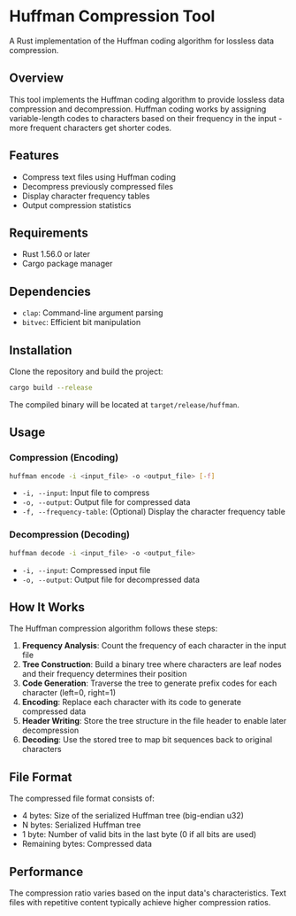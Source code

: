 # Huffman Compression Tool

A Rust implementation of the Huffman coding algorithm for lossless data compression.

## Overview

This tool implements the Huffman coding algorithm to provide lossless data compression and decompression. Huffman coding works by assigning variable-length codes to characters based on their frequency in the input - more frequent characters get shorter codes.

## Features

- Compress text files using Huffman coding
- Decompress previously compressed files
- Display character frequency tables
- Output compression statistics

## Requirements

- Rust 1.56.0 or later
- Cargo package manager

## Dependencies

- `clap`: Command-line argument parsing
- `bitvec`: Efficient bit manipulation

## Installation

Clone the repository and build the project:

```bash
cargo build --release
```

The compiled binary will be located at `target/release/huffman`.

## Usage

### Compression (Encoding)

```bash
huffman encode -i <input_file> -o <output_file> [-f]
```

- `-i, --input`: Input file to compress
- `-o, --output`: Output file for compressed data
- `-f, --frequency-table`: (Optional) Display the character frequency table

### Decompression (Decoding)

```bash
huffman decode -i <input_file> -o <output_file>
```

- `-i, --input`: Compressed input file
- `-o, --output`: Output file for decompressed data

## How It Works

The Huffman compression algorithm follows these steps:

1. **Frequency Analysis**: Count the frequency of each character in the input file
2. **Tree Construction**: Build a binary tree where characters are leaf nodes and their frequency determines their position
3. **Code Generation**: Traverse the tree to generate prefix codes for each character (left=0, right=1)
4. **Encoding**: Replace each character with its code to generate compressed data
5. **Header Writing**: Store the tree structure in the file header to enable later decompression
6. **Decoding**: Use the stored tree to map bit sequences back to original characters

## File Format

The compressed file format consists of:
- 4 bytes: Size of the serialized Huffman tree (big-endian u32)
- N bytes: Serialized Huffman tree
- 1 byte: Number of valid bits in the last byte (0 if all bits are used)
- Remaining bytes: Compressed data

## Performance

The compression ratio varies based on the input data's characteristics. Text files with repetitive content typically achieve higher compression ratios.
